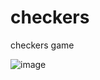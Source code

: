 # checkers
checkers game

![image](https://github.com/enoobis/checkers/assets/62465404/2dfb148d-ffbb-40c8-9199-19690b893056)
